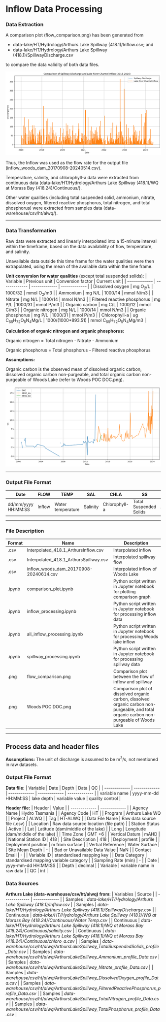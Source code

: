 # Inflow Data Processing

### Data Extraction
A comparison plot (flow_comparison.png) has been generated from 

- data-lake/HT/Hydrology/Arthurs Lake Spillway (418.1)/Inflow.csv; and
- data-lake/HT/Hydrology/Arthurs Lake Spillway (418.1)/SpillwayDischarge.csv

to compare the data validity of both data files.

![comparison plot](flow_comparison.png)

Thus, the Inflow was used as the flow rate for the output file (inflow_woods_dam_20170908-20240514.csv).

Temperature, salinity, and chlorophyll-a data were extracted from continuous data (data-lake/HT/Hydrology/Arthurs Lake Spillway (418.1)/WQ at Morass Bay (418.24)/Continuous/).

Other water qualities (including total suspended solid, ammonium, nitrate, dissolved oxygen, filtered reactive phosphorus, total nitrogen, and total phosphorus) were extracted from samples data (data-warehouse/csv/ht/alwq/).

---

### Data Transformation
Raw data were extracted and linearly interpolated into a 15-minute interval within the timeframe, based on the data availability of flow, temperature, and salinity.

Unavailable data outside this time frame for the water qualities were then extrapolated, using the mean of the available data within the time frame.

**Unit conversion for water qualities** (except total suspended solids):
| Variable | Previous unit | Conversion factor | Current unit |
| ------------- | ------------- | ------------- | ------------- |
| Dissolved oxygen | mg O<sub>2</sub>/L | 1000/32 | mmol O<sub>2</sub>/m3 |
| Ammonium | mg N/L | 1000/14 | mmol N/m3 |
| Nitrate | mg N/L | 1000/14 | mmol N/m3 |
| Filtered reactive phosphorus | mg P/L | 1000/31 | mmol P/m3 |
| Organic carbon | mg C/L | 1000/12 | mmol C/m3 |
| Organic nitrogen | mg N/L | 1000/14 | mmol N/m3 |
| Organic phosphorus | mg P/L | 1000/31 | mmol P/m3 |
| Chlorophyll-a | ug C<sub>55</sub>H<sub>72</sub>O<sub>5</sub>N<sub>4</sub>Mg/L | 1000/(1000*893.51) | mmol C<sub>55</sub>H<sub>72</sub>O<sub>5</sub>N<sub>4</sub>Mg/m3 |

**Calculation of organic nitrogen and organic phosphorus:**

Organic nitrogen = Total nitrogen - Nitrate - Ammonium

Organic phosphorus = Total phosphorus - Filtered reactive phosphorus

**Assumptions:**

Organic carbon is the observed mean of dissolved organic carbon, dissolved organic carbon non-purgeable, and total organic carbon non-purgeable of Woods Lake (refer to Woods POC DOC.png).

![OC plot](Woods_POC_DOC.png)

---

### Output File Format
| Date  | FLOW | TEMP | SAL | CHLA | SS | NH4 | NO3 | OXY | FRP | ON | OP | OC | ZEROS | ONES |
| ------------- | ------------- | ------------- | ------------- | ------------- | ------------- | ------------- | ------------- | ------------- | ------------- | ------------- | ------------- | ------------- | ------------- | ------------- |
| dd/mm/yyyy HH:MM:SS | Inflow | Water temperature | Salinity | Chlorophyll-a | Total Suspended Solids | Ammonium | Nitrate | Dissolved Oxygen | Filtered Reactive Phosphorus | Organic nitrogen | Organic phosphorus | Organic carbon | 0s | 1s |

---

### File Description
| Format  | Name  | Description  |
| ------------- | ------------- | ------------- |
| .csv  | Interpolated_418.1_ArthursInflow.csv | Interpolated inflow |
| .csv  | Interpolated_418.1_ArthursSpillway.csv | Interpolated spillway flow |
| .csv  | inflow_woods_dam_20170908-20240614.csv | Interpolated inflow of Woods Lake |
| .ipynb  | comparison_plot.ipynb | Python script written in Jupyter notebook for plotting comparison graph|
| .ipynb  | inflow_processing.ipynb | Python script written in Jupyter notebook for processing inflow data|
| .ipynb  | all_inflow_processing.ipynb | Python script written in Jupyter notebook for processing Woods lake inflow|
| .ipynb  | spillway_processing.ipynb | Python script written in Jupyter notebook for processing spillway data|
| .png  | flow_comparison.png | Comparison plot between the flow of inflow and spillway |
| .png  | Woods POC DOC.png | Comparison plot of dissolved organic carbon, dissolved organic carbon non-purgeable, and total organic carbon non-purgeable of Woods Lake |

---

## Process data and header files
**Assumptions:**
The unit of discharge is assumed to be m<sup>3</sup>/s, not mentioned in raw datasets.

### Output File Format
**Data file:**
| Variable  | Date | Depth | Data | QC |
| ------------- | ------------- | ------------- | ------------- | ------------- |
| variable name | yyyy-mm-dd HH:MM:SS | lake depth | variable value | quality control |

**Header file:**
| Header | Value |
| ------------- | ------------- |
| Agency Name | Hydro Tasmania |
| Agency Code | HT |
| Program | Arthurs Lake WQ |
| Project | ALWQ |
| Tag | HT-ALWQ |
| Data File Name | Raw data source file (.csv) |
| Location | Raw data source location (file path) |
| Station Status | Active |
| Lat | Latitude (dam/middle of the lake) |
| Long | Longitude (dam/middle of the lake) |
| Time Zone | GMT +6 |
| Vertical Datum | mAHD |
| National Station ID | 418 |
| Site Description | 418 |
| Deployment | profile |
| Deployment position | m from surface |
| Vertial Reference | Water Surface |
| Site Mean Depth | - |
| Bad or Unavailable Data Value | NaN |
| Contact Email | - |
| Variable ID | standardised mapping key |
| Data Category | standardised mapping variable category |
| Sampling Rate (min) | - |
| Date | yyyy-mm-dd HH:MM:SS |
| Depth | decimal |
| Variable | variable name in raw data |
| QC | int |

### Data Sources
**Arthurs Lake (data-warehouse/csv/ht/alwq) from:**
| Variables | Source |
| ------------- | ------------- |
| Samples | *data-lake/HT/Hydrology/Arthurs Lake Spillway (418.1)/Inflow.csv* |
| Samples | *data-lake/HT/Hydrology/Arthurs Lake Spillway (418.1)/SpillwayDischarge.csv* |
| Continuous | *data-lake/HT/Hydrology/Arthurs Lake Spillway (418.1)/WQ at Morass Bay (418.24)/Continuous/Water Temp.csv* |
| Continuous | *data-lake/HT/Hydrology/Arthurs Lake Spillway (418.1)/WQ at Morass Bay (418.24)/Continuous/salinity.csv* |
| Continuous | *data-lake/HT/Hydrology/Arthurs Lake Spillway (418.1)/WQ at Morass Bay (418.24)/Continuous/chloro_a.csv* |
| Samples | *data-warehouse/csv/ht/alwq/ArthursLakeSpillway_TotalSuspendedSolids_profile_Data.csv* |
| Samples | *data-warehouse/csv/ht/alwq/ArthursLakeSpillway_Ammonium_profile_Data.csv* |
| Samples | *data-warehouse/csv/ht/alwq/ArthursLakeSpillway_Nitrate_profile_Data.csv* |
| Samples | *data-warehouse/csv/ht/alwq/ArthursLakeSpillway_DissolvedOxygen_profile_Data.csv* |
| Samples | *data-warehouse/csv/ht/alwq/ArthursLakeSpillway_FilteredReactivePhosphorus_profile_Data.csv* |
| Samples | *data-warehouse/csv/ht/alwq/ArthursLakeSpillway_TotalNitrogen_profile_Data.csv* |
| Samples | *data-warehouse/csv/ht/alwq/ArthursLakeSpillway_TotalPhosphorus_profile_Data.csv* |
